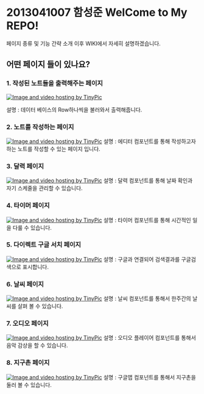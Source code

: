 # 2013041007 함성준 WelCome to My REPO!

페이지 종류 및 기능 간략 소개 이후 WIKI에서 자세히 설명하겠습니다.

## 어떤 페이지 들이 있나요?

### 1. 작성된 노트들을 출력해주는 페이지
 <a href="http://tinypic.com?ref=2qxpd1h" target="_blank"><img src="http://i65.tinypic.com/2qxpd1h.png" border="0" alt="Image and video hosting by TinyPic"></a>

설명 : 데이터 베이스의 Row하나씩을 불러와서 출력해줍니다.

### 2. 노트를 작성하는 페이지
<a href="http://tinypic.com?ref=23jk281" target="_blank"><img src="http://i64.tinypic.com/23jk281.png" border="0" alt="Image and video hosting by TinyPic"></a>
설명 : 에디터 컴포넌트를 통해 작성하고자 하는 노트를 작성할 수 있는 페이지 입니다.

### 3. 달력 페이지
<a href="http://tinypic.com?ref=ncz5sh" target="_blank"><img src="http://i67.tinypic.com/ncz5sh.png" border="0" alt="Image and video hosting by TinyPic"></a>
설명 : 달력 컴포넌트를 통해 날짜 확인과 자기 스케줄을 관리할 수 있습니다.

### 4. 타이머 페이지
<a href="http://tinypic.com?ref=2d9zrjq" target="_blank"><img src="http://i64.tinypic.com/2d9zrjq.png" border="0" alt="Image and video hosting by TinyPic"></a>
설명 : 타이머 컴포넌트를 통해 시간적인 일을 다룰 수 있습니다.

### 5. 다이렉트 구글 서치 페이지
<a href="http://tinypic.com?ref=xn93q0" target="_blank"><img src="http://i68.tinypic.com/xn93q0.png" border="0" alt="Image and video hosting by TinyPic"></a>
설명 : 구글과 연결되어 검색결과를 구글검색으로 표시합니다.

### 6. 날씨 페이지
<a href="http://tinypic.com?ref=dqpfs" target="_blank"><img src="http://i67.tinypic.com/dqpfs.png" border="0" alt="Image and video hosting by TinyPic"></a>
설명 : 날씨 컴포넌트를 통해서 한주간의 날씨를 살펴 볼 수 있습니다.

### 7. 오디오 페이지
<a href="http://tinypic.com?ref=2jezjmv" target="_blank"><img src="http://i67.tinypic.com/2jezjmv.png" border="0" alt="Image and video hosting by TinyPic"></a>
설명 : 오디오 플레이어 컴포넌트를 통해서 음악 감상을 할 수 있습니다.

### 8. 지구촌 페이지
<a href="http://tinypic.com?ref=70xovb" target="_blank"><img src="http://i66.tinypic.com/70xovb.png" border="0" alt="Image and video hosting by TinyPic"></a>
설명 : 구글맵 컴포넌트를 통해서 지구촌을 둘러 볼 수 있습니다.
